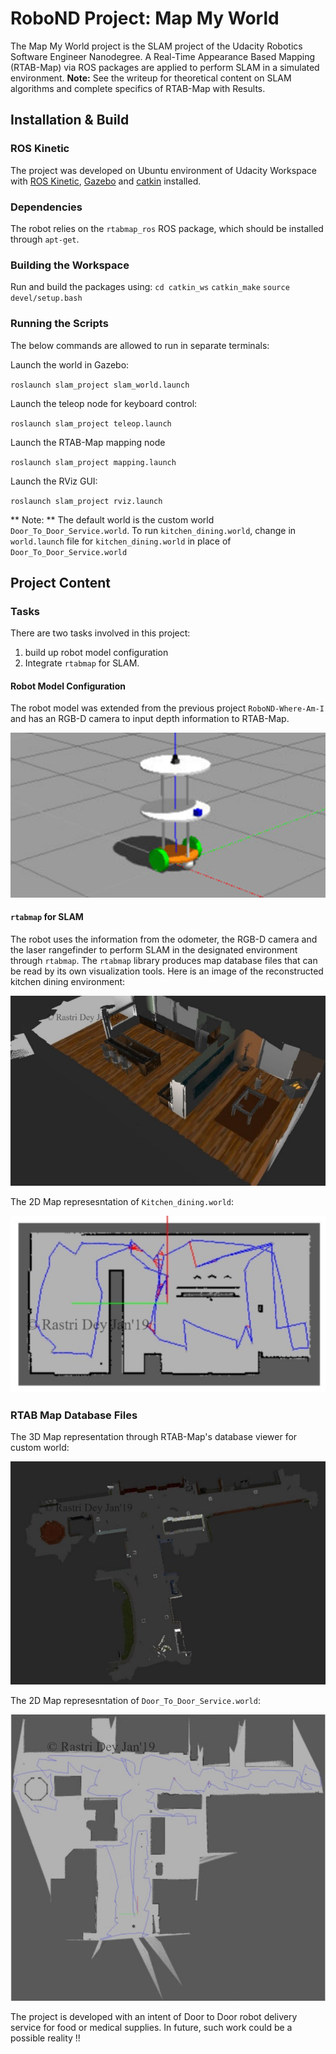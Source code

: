 # RoboND Project: Map My World

The Map My World project is the SLAM project of the Udacity Robotics Software Engineer Nanodegree. A Real-Time Appearance Based Mapping (RTAB-Map) via ROS packages are applied to perform SLAM in a simulated environment. 
**Note:** See the writeup for theoretical content on SLAM algorithms and complete specifics of RTAB-Map with Results.

## Installation & Build

### ROS Kinetic
The project was developed on Ubuntu environment of Udacity Workspace with [ROS Kinetic](http://wiki.ros.org/kinetic), [Gazebo](http://gazebosim.org/) and [catkin](http://wiki.ros.org/catkin) installed.

### Dependencies
The robot relies on the ``rtabmap_ros`` ROS package, which should be installed through ``apt-get``.

### Building the Workspace

Run and build the packages using:
``cd catkin_ws``
``catkin_make``
``source devel/setup.bash``

### Running the Scripts

The below commands are allowed to run in separate terminals:

Launch the world in Gazebo:

``roslaunch slam_project slam_world.launch``

Launch the teleop node for keyboard control:

``roslaunch slam_project teleop.launch``

Launch the RTAB-Map mapping node

``roslaunch slam_project mapping.launch``

Launch the RViz GUI:

``roslaunch slam_project rviz.launch``

** Note: ** The default world is the custom world ``Door_To_Door_Service.world``. To run ``kitchen_dining.world``, change in ``world.launch`` file for ``kitchen_dining.world`` in place of ``Door_To_Door_Service.world``

## Project Content

### Tasks
There are two tasks involved in this project: 
1. build up robot model configuration 
2. Integrate ``rtabmap`` for SLAM.

#### Robot Model Configuration
The robot model was extended from the previous project ``RoboND-Where-Am-I`` and has an RGB-D camera to input depth information to RTAB-Map.

![robot_model](slam_project/Outputs/Robot_Configuration/Robot_Gazebo.png)

#### ``rtabmap`` for SLAM
The robot uses the information from the odometer, the RGB-D camera and the laser rangefinder to perform SLAM in the designated environment through ``rtabmap``. The ``rtabmap`` library produces map database files that can be read by its own visualization tools. Here is an image of the reconstructed kitchen dining environment:

![kitchen_3d](slam_project/Outputs/Kitchen_dining/3D_Map.jpg)

The 2D Map represesntation of ``Kitchen_dining.world``:

![kitchen_2d](slam_project/Outputs/Kitchen_dining/2D_Map.jpg)

### RTAB Map Database Files

The 3D Map representation through RTAB-Map's database viewer for custom world:

![custom_world_3d](slam_project/Outputs/Door_To_Door_Service/3D_Map.jpg)

The 2D Map represesntation of ``Door_To_Door_Service.world``:

![custom_world_2d](slam_project/Outputs/Door_To_Door_Service/2D_Map.jpg)

The project is developed with an intent of Door to Door robot delivery service for food or medical supplies. In future, such work could be a possible reality !!